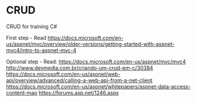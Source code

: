 # CRUD
CRUD for training C#

First step - Read https://docs.microsoft.com/en-us/aspnet/mvc/overview/older-versions/getting-started-with-aspnet-mvc4/intro-to-aspnet-mvc-4

Optional step - Read:
https://docs.microsoft.com/en-us/aspnet/mvc/mvc4
http://www.devmedia.com.br/criando-um-crud-em-c/30384
https://docs.microsoft.com/en-us/aspnet/web-api/overview/advanced/calling-a-web-api-from-a-net-client
https://docs.microsoft.com/en-us/aspnet/whitepapers/aspnet-data-access-content-map
https://forums.asp.net/1246.aspx

